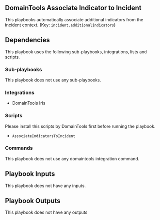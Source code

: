 ## DomainTools Associate Indicator to Incident

This playbooks automatically associate additional indicators from the incident context. (Key: `incident.additionalindicators`)

## Dependencies
This playbook uses the following sub-playbooks, integrations, lists and scripts.

### Sub-playbooks
This playbook does not use any sub-playbooks.

### Integrations
* DomainTools Iris

### Scripts
Please install this scripts by DomainTools first before running the playbook.
- `AssociateIndicatorsToIncident`

### Commands
This playbook does not use any domaintools integration command.

## Playbook Inputs
This playbook does not have any inputs.

## Playbook Outputs
This playbook does not have any outputs